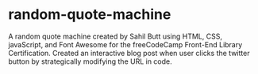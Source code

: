 # random-quote-machine

A random quote machine created by Sahil Butt using HTML, CSS, javaScript, and Font Awesome for the freeCodeCamp Front-End Library Certification. Created an interactive blog post when user clicks the twitter button by strategically modifying the URL in code. 
